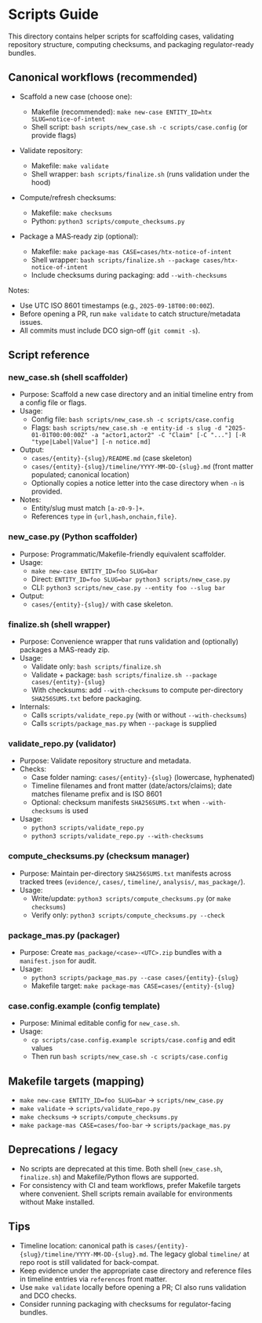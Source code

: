 # Scripts Guide

This directory contains helper scripts for scaffolding cases, validating repository structure, computing checksums, and packaging regulator-ready bundles.

## Canonical workflows (recommended)

- Scaffold a new case (choose one):
  - Makefile (recommended): `make new-case ENTITY_ID=htx SLUG=notice-of-intent`
  - Shell script: `bash scripts/new_case.sh -c scripts/case.config` (or provide flags)

- Validate repository:
  - Makefile: `make validate`
  - Shell wrapper: `bash scripts/finalize.sh` (runs validation under the hood)

- Compute/refresh checksums:
  - Makefile: `make checksums`
  - Python: `python3 scripts/compute_checksums.py`

- Package a MAS‑ready zip (optional):
  - Makefile: `make package-mas CASE=cases/htx-notice-of-intent`
  - Shell wrapper: `bash scripts/finalize.sh --package cases/htx-notice-of-intent`
  - Include checksums during packaging: add `--with-checksums`

Notes:
- Use UTC ISO 8601 timestamps (e.g., `2025-09-18T00:00:00Z`).
- Before opening a PR, run `make validate` to catch structure/metadata issues.
- All commits must include DCO sign-off (`git commit -s`).

## Script reference

### new_case.sh (shell scaffolder)
- Purpose: Scaffold a new case directory and an initial timeline entry from a config file or flags.
- Usage:
  - Config file: `bash scripts/new_case.sh -c scripts/case.config`
  - Flags: `bash scripts/new_case.sh -e entity-id -s slug -d "2025-01-01T00:00:00Z" -a "actor1,actor2" -C "Claim" [-C "..."] [-R "type|Label|Value"] [-n notice.md]`
- Output:
  - `cases/{entity}-{slug}/README.md` (case skeleton)
  - `cases/{entity}-{slug}/timeline/YYYY-MM-DD-{slug}.md` (front matter populated; canonical location)
  - Optionally copies a notice letter into the case directory when `-n` is provided.
- Notes:
  - Entity/slug must match `[a-z0-9-]+`.
  - References `type` in `{url,hash,onchain,file}`.

### new_case.py (Python scaffolder)
- Purpose: Programmatic/Makefile-friendly equivalent scaffolder.
- Usage:
  - `make new-case ENTITY_ID=foo SLUG=bar`
  - Direct: `ENTITY_ID=foo SLUG=bar python3 scripts/new_case.py`
  - CLI: `python3 scripts/new_case.py --entity foo --slug bar`
- Output:
  - `cases/{entity}-{slug}/` with case skeleton.

### finalize.sh (shell wrapper)
- Purpose: Convenience wrapper that runs validation and (optionally) packages a MAS-ready zip.
- Usage:
  - Validate only: `bash scripts/finalize.sh`
  - Validate + package: `bash scripts/finalize.sh --package cases/{entity}-{slug}`
  - With checksums: add `--with-checksums` to compute per-directory `SHA256SUMS.txt` before packaging.
- Internals:
  - Calls `scripts/validate_repo.py` (with or without `--with-checksums`)
  - Calls `scripts/package_mas.py` when `--package` is supplied

### validate_repo.py (validator)
- Purpose: Validate repository structure and metadata.
- Checks:
  - Case folder naming: `cases/{entity}-{slug}` (lowercase, hyphenated)
  - Timeline filenames and front matter (date/actors/claims); date matches filename prefix and is ISO 8601
  - Optional: checksum manifests `SHA256SUMS.txt` when `--with-checksums` is used
- Usage:
  - `python3 scripts/validate_repo.py`
  - `python3 scripts/validate_repo.py --with-checksums`

### compute_checksums.py (checksum manager)
- Purpose: Maintain per-directory `SHA256SUMS.txt` manifests across tracked trees (`evidence/`, `cases/`, `timeline/`, `analysis/`, `mas_package/`).
- Usage:
  - Write/update: `python3 scripts/compute_checksums.py` (or `make checksums`)
  - Verify only: `python3 scripts/compute_checksums.py --check`

### package_mas.py (packager)
- Purpose: Create `mas_package/<case>-<UTC>.zip` bundles with a `manifest.json` for audit.
- Usage:
  - `python3 scripts/package_mas.py --case cases/{entity}-{slug}`
  - Makefile target: `make package-mas CASE=cases/{entity}-{slug}`

### case.config.example (config template)
- Purpose: Minimal editable config for `new_case.sh`.
- Usage:
  - `cp scripts/case.config.example scripts/case.config` and edit values
  - Then run `bash scripts/new_case.sh -c scripts/case.config`

## Makefile targets (mapping)

- `make new-case ENTITY_ID=foo SLUG=bar` → `scripts/new_case.py`
- `make validate` → `scripts/validate_repo.py`
- `make checksums` → `scripts/compute_checksums.py`
- `make package-mas CASE=cases/foo-bar` → `scripts/package_mas.py`

## Deprecations / legacy

- No scripts are deprecated at this time. Both shell (`new_case.sh`, `finalize.sh`) and Makefile/Python flows are supported.
- For consistency with CI and team workflows, prefer Makefile targets where convenient. Shell scripts remain available for environments without Make installed.

## Tips

- Timeline location: canonical path is `cases/{entity}-{slug}/timeline/YYYY-MM-DD-{slug}.md`. The legacy global `timeline/` at repo root is still validated for back-compat.
- Keep evidence under the appropriate case directory and reference files in timeline entries via `references` front matter.
- Use `make validate` locally before opening a PR; CI also runs validation and DCO checks.
- Consider running packaging with checksums for regulator-facing bundles.
